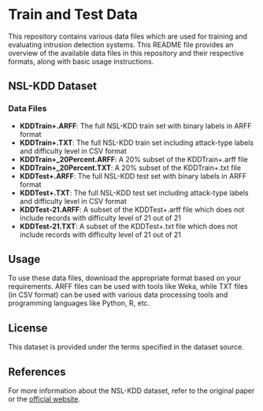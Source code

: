 # Train and Test Data
This repository contains various data files which are used for training and evaluating intrusion detection systems.
This README file provides an overview of the available data files in this repository and their respective formats, along with basic usage instructions.

## NSL-KDD Dataset
### Data Files

- **KDDTrain+.ARFF**: The full NSL-KDD train set with binary labels in ARFF format
- **KDDTrain+.TXT**: The full NSL-KDD train set including attack-type labels and difficulty level in CSV format
- **KDDTrain+_20Percent.ARFF**: A 20% subset of the KDDTrain+.arff file
- **KDDTrain+_20Percent.TXT**: A 20% subset of the KDDTrain+.txt file
- **KDDTest+.ARFF**: The full NSL-KDD test set with binary labels in ARFF format
- **KDDTest+.TXT**: The full NSL-KDD test set including attack-type labels and difficulty level in CSV format
- **KDDTest-21.ARFF**: A subset of the KDDTest+.arff file which does not include records with difficulty level of 21 out of 21
- **KDDTest-21.TXT**: A subset of the KDDTest+.txt file which does not include records with difficulty level of 21 out of 21

## Usage

To use these data files, download the appropriate format based on your requirements. ARFF files can be used with tools like Weka, while TXT files (in CSV format) can be used with various data processing tools and programming languages like Python, R, etc.

## License

This dataset is provided under the terms specified in the dataset source.

## References

For more information about the NSL-KDD dataset, refer to the original paper or the [official website](https://www.unb.ca/cic/datasets/nsl.html).